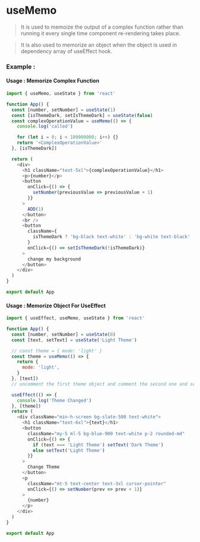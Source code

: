 # useMemo

> It is used to memoize the output of a complex function rather than running it every single time component re-rendering takes place.

> It is also used to memorize an object when the object is used in dependency array of useEffect hook.

### Example :

#### Usage : Memorize Complex Function

```javascript
import { useMemo, useState } from 'react'

function App() {
  const [number, setNumber] = useState(1)
  const [isThemeDark, setIsThemeDark] = useState(false)
  const complexOperationValue = useMemo(() => {
    console.log('called')

    for (let i = 0; i < 100000000; i++) {}
    return '<ComplexOperationValue>'
  }, [isThemeDark])

  return (
    <div>
      <h1 className="text-5xl">{complexOperationValue}</h1>
      <p>{number}</p>
      <button
        onClick={() => {
          setNumber(previousValue => previousValue + 1)
        }}
      >
        ADD(1)
      </button>
      <br />
      <button
        className={
          isThemeDark ? 'bg-black text-white' : 'bg-white text-black'
        }
        onClick={() => setIsThemeDark(!isThemeDark)}
      >
        change my background
      </button>
    </div>
  )
}

export default App
```

#### Usage : Memorize Object For UseEffect

```javascript
import { useEffect, useMemo, useState } from 'react'

function App() {
  const [number, setNumber] = useState(0)
  const [text, setText] = useState('Light Theme')

  // const theme = { mode: 'light' }
  const theme = useMemo(() => {
    return {
      mode: 'light',
    }
  }, [text])
  // uncomment the first theme object and comment the second one and see the console. Then make it like before and see the console.

  useEffect(() => {
    console.log('Theme Changed')
  }, [theme])
  return (
    <div className="min-h-screen bg-slate-500 text-white">
      <h1 className="text-6xl">{text}</h1>
      <button
        className="my-5 ml-5 bg-blue-900 text-white p-2 rounded-md"
        onClick={() => {
          if (text === 'Light Theme') setText('Dark Theme')
          else setText('Light Theme')
        }}
      >
        Change Theme
      </button>
      <p
        className="mt-5 text-center text-3xl cursor-pointer"
        onClick={() => setNumber(prev => prev + 1)}
      >
        {number}
      </p>
    </div>
  )
}

export default App
```

